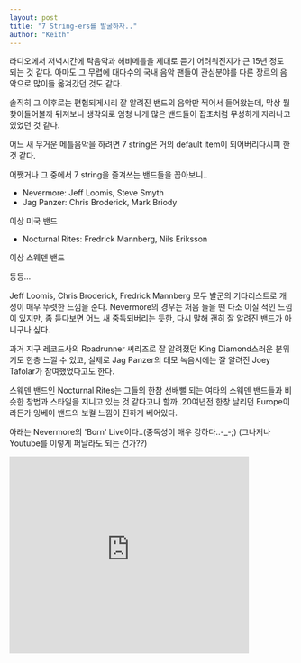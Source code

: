 ```yaml
---
layout: post
title: "7 String-ers를 발굴하자.."
author: "Keith"
---
```


라디오에서 저녁시간에 락음악과 헤비메틀을 제대로 듣기 어려워진지가 근 15년 정도 되는 것 같다. 아마도 그 무렵에 대다수의 국내 음악 팬들이 관심분야를 다른 장르의 음악으로 많이들 옮겨갔던 것도 같다.

솔직히 그 이후로는 편협되게시리 잘 알려진 밴드의 음악만 찍어서 들어왔는데, 막상 뭘 찾아들어볼까 뒤져보니 생각외로 엄청 나게 많은 밴드들이 잡초처럼 무성하게 자라나고 있었던 것 같다.

어느 새 무거운 메틀음악을 하려면 7 string은 거의 default item이 되어버리다시피 한 것 같다.

어쨋거나 그 중에서 7 string을 즐겨쓰는 밴드들을 꼽아보니..

- Nevermore: Jeff Loomis, Steve Smyth
- Jag Panzer: Chris Broderick, Mark Briody

이상 미국 밴드

- Nocturnal Rites: Fredrick Mannberg, Nils Eriksson

이상 스웨덴 밴드

등등...

Jeff Loomis, Chris Broderick, Fredrick Mannberg 모두 발군의 기타리스트로 개성이 매우 뚜렷한 느낌을 준다. Nevermore의 경우는 처음 들을 땐 다소 이질 적인 느낌이 있지만, 좀 듣다보면 어느 새 중독되버리는 듯한, 다시 말해 괜히 잘 알려진 밴드가 아니구나 싶다.

과거 지구 레코드사의 Roadrunner 씨리즈로 잘 알려졌던 King Diamond스러운 분위기도 한층 느낄 수 있고, 실제로 Jag Panzer의 데모 녹음시에는 잘 알려진 Joey Tafolar가 참여했었다고도 한다.

스웨덴 밴드인 Nocturnal Rites는 그들의 한참 선배뻘 되는 여타의 스웨덴 밴드들과 비슷한 창법과 스타일을 지니고 있는 것 같다고나 할까..20여년전 한창 날리던 Europe이라든가 잉베이 밴드의 보컬 느낌이 진하게 베어있다.

아래는 Nevermore의 'Born' Live이다..(중독성이 매우 강하다..-_-;)
(그나저나 Youtube를 이렇게 퍼날라도 되는 건가??)




<iframe src="https://www.youtube.com/embed/0dZy-pRA4MQ" width="425" height="350" frameborder="" allowfullscreen></iframe>

